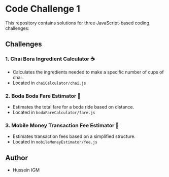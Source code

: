 # Code Challenge 1

This repository contains solutions for three JavaScript-based coding challenges:

## Challenges

### 1. Chai Bora Ingredient Calculator ☕
- Calculates the ingredients needed to make a specific number of cups of chai.
- Located in `chaiCalculator/chai.js`

### 2. Boda Boda Fare Estimator 🛵
- Estimates the total fare for a boda ride based on distance.
- Located in `bodaFareCalculator/fare.js`

### 3. Mobile Money Transaction Fee Estimator 📱
- Estimates transaction fees based on a simplified structure.
- Located in `mobileMoneyEstimator/fee.js`

## Author
- Hussein IGM
